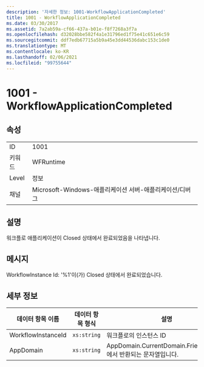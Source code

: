 ```yaml
---
description: '자세한 정보: 1001-WorkflowApplicationCompleted'
title: 1001 - WorkflowApplicationCompleted
ms.date: 03/30/2017
ms.assetid: 7a2ab59a-cf66-437a-b01e-f8f7268a3f7a
ms.openlocfilehash: d32028bbe582f4a1e31796ed1f75e41c651e6c59
ms.sourcegitcommit: ddf7edb67715a5b9a45e3dd44536dabc153c1de0
ms.translationtype: MT
ms.contentlocale: ko-KR
ms.lasthandoff: 02/06/2021
ms.locfileid: "99755644"
---
```

# <a name="1001---workflowapplicationcompleted"></a>1001 - WorkflowApplicationCompleted

## <a name="properties"></a>속성  
  
|||  
|-|-|  
|ID|1001|  
|키워드|WFRuntime|  
|Level|정보|  
|채널|Microsoft-Windows-애플리케이션 서버-애플리케이션/디버그|  
  
## <a name="description"></a>설명  

 워크플로 애플리케이션이 Closed 상태에서 완료되었음을 나타냅니다.  
  
## <a name="message"></a>메시지  

 WorkflowInstance Id: '%1'이(가) Closed 상태에서 완료되었습니다.  
  
## <a name="details"></a>세부 정보  
  
|데이터 항목 이름|데이터 항목 형식|설명|  
|--------------------|--------------------|-----------------|  
|WorkflowInstanceId|`xs:string`|워크플로의 인스턴스 ID|  
|AppDomain|`xs:string`|AppDomain.CurrentDomain.FriendlyName에서 반환되는 문자열입니다.|
